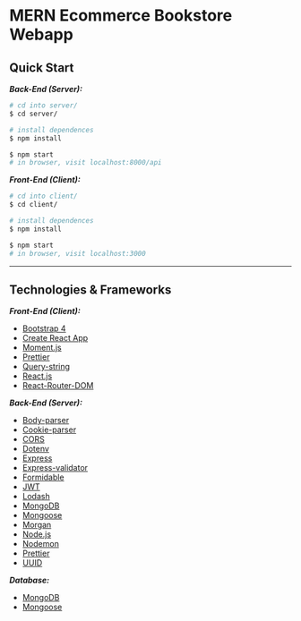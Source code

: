 # MERN Ecommerce Bookstore Webapp

## Quick Start

_**Back-End (Server):**_

```sh
# cd into server/
$ cd server/

# install dependences
$ npm install

$ npm start
# in browser, visit localhost:8000/api
```

_**Front-End (Client):**_

```sh
# cd into client/
$ cd client/

# install dependences
$ npm install

$ npm start
# in browser, visit localhost:3000
```

---

## Technologies & Frameworks

_**Front-End (Client):**_

- [Bootstrap 4](https://getbootstrap.com/)
- [Create React App](https://reactjs.org/docs/create-a-new-react-app.html)
- [Moment.js](https://momentjs.com/)
- [Prettier](https://prettier.io/)
- [Query-string](https://github.com/sindresorhus/query-string)
- [React.js](https://reactjs.org/)
- [React-Router-DOM](https://v5.reactrouter.com/web/guides/quick-start)

_**Back-End (Server):**_

- [Body-parser](https://github.com/expressjs/body-parser)
- [Cookie-parser](https://github.com/expressjs/cookie-parser)
- [CORS](https://expressjs.com/en/resources/middleware/cors.html)
- [Dotenv](https://github.com/motdotla/dotenv)
- [Express](https://expressjs.com/)
- [Express-validator](https://express-validator.github.io/docs/)
- [Formidable](https://github.com/node-formidable/formidable)
- [JWT](https://jwt.io/)
- [Lodash](https://lodash.com/)
- [MongoDB](https://www.mongodb.com/)
- [Mongoose](https://mongoosejs.com/docs/)
- [Morgan](https://github.com/expressjs/morgan)
- [Node.js](https://nodejs.org/)
- [Nodemon](https://nodemon.io/)
- [Prettier](https://prettier.io/)
- [UUID](https://www.npmjs.com/package/uuid)

_**Database:**_

- [MongoDB](https://www.mongodb.com/)
- [Mongoose](https://mongoosejs.com/docs/)
